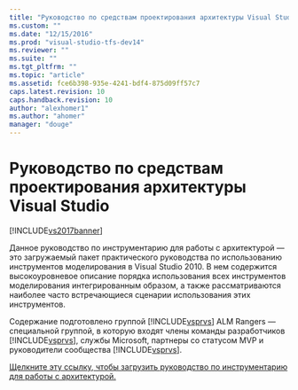```yaml
---
title: "Руководство по средствам проектирования архитектуры Visual Studio | Microsoft Docs"
ms.custom: ""
ms.date: "12/15/2016"
ms.prod: "visual-studio-tfs-dev14"
ms.reviewer: ""
ms.suite: ""
ms.tgt_pltfrm: ""
ms.topic: "article"
ms.assetid: fce6b398-935e-4241-bdf4-875d09ff57c7
caps.latest.revision: 10
caps.handback.revision: 10
author: "alexhomer1"
ms.author: "ahomer"
manager: "douge"
---
```

# Руководство по средствам проектирования архитектуры Visual Studio
[!INCLUDE[vs2017banner](../code-quality/includes/vs2017banner.md)]

Данное руководство по инструментарию для работы с архитектурой — это загружаемый пакет практического руководства по использованию инструментов моделирования в Visual Studio 2010.  В нем содержится высокоуровневое описание порядка использования всех инструментов моделирования интегрированным образом, а также рассматриваются наиболее часто встречающиеся сценарии использования этих инструментов.  
  
 Содержание подготовлено группой [!INCLUDE[vsprvs](../code-quality/includes/vsprvs_md.md)] ALM Rangers — специальной группой, в которую входят члены команды разработчиков [!INCLUDE[vsprvs](../code-quality/includes/vsprvs_md.md)], службы Microsoft, партнеры со статусом MVP и руководители сообщества [!INCLUDE[vsprvs](../code-quality/includes/vsprvs_md.md)].  
  
 [Щелкните эту ссылку, чтобы загрузить руководство по инструментарию для работы с архитектурой.](http://go.microsoft.com/fwlink/?LinkID=191984)